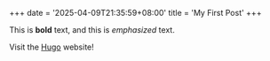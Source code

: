 +++
date = '2025-04-09T21:35:59+08:00'
title = 'My First Post'
+++

This is **bold** text, and this is *emphasized* text.

Visit the [Hugo](https://gohugo.io) website!